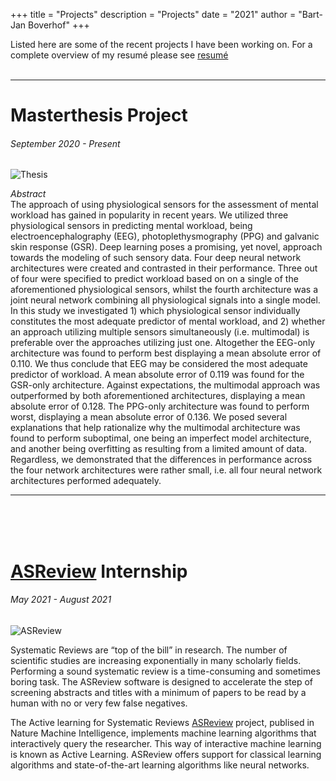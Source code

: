 +++
title = "Projects"
description = "Projects"
date = "2021"
author = "Bart-Jan Boverhof"
+++



Listed here are some of the recent projects I have been working on. For a complete overview of my resumé please see [resumé](https://bartjanboverhof.github.io/resume/resume.pdf)  
<br>  

---

# Masterthesis Project 
###### September 2020 - Present 
![Thesis](/images/thesis.png)
<br>  

*Abstract*  
The approach of using physiological sensors for the assessment of mental workload has gained in popularity in recent years. We utilized three physiological sensors in predicting mental workload, being electroencephalography (EEG), photoplethysmography (PPG) and galvanic skin response (GSR). Deep learning poses a promising, yet novel, approach towards the modeling of such sensory data. Four deep neural network architectures were created and contrasted in their performance. Three out of four were specified to predict workload based on on a single of the aforementioned physiological sensors, whilst the fourth architecture was a joint neural network combining all physiological signals into a single model. In this study we investigated 1) which physiological sensor individually constitutes the most adequate predictor of mental workload, and 2) whether an approach utilizing multiple sensors simultaneously (i.e. multimodal) is preferable over the approaches utilizing just one. Altogether the EEG-only architecture was found to perform best displaying a mean absolute error of 0.110. We thus conclude that EEG may be considered the most adequate predictor of workload. A mean absolute error of 0.119 was found for the GSR-only architecture. Against expectations, the multimodal approach was outperformed by both aforementioned architectures, displaying a mean absolute error of 0.128. The PPG-only architecture was found to perform worst, displaying a mean absolute error of 0.136. We posed several explanations that help rationalize why the multimodal architecture was found to perform suboptimal, one being an imperfect model architecture, and another being overfitting as resulting from a limited amount of data. Regardless, we demonstrated that the differences in performance across the four network architectures were rather small, i.e. all four neural network architectures performed adequately. 

---


<br>  
<br>  
<br>  

# [ASReview](https://www.asreview.nl) Internship 
###### May 2021 - August 2021

![ASReview](/images/asreview.png)


Systematic Reviews are “top of the bill” in research. The number of scientific studies are increasing exponentially in many scholarly fields. Performing a sound systematic review is a time-consuming and sometimes boring task. The ASReview software is designed to accelerate the step of screening abstracts and titles with a minimum of papers to be read by a human with no or very few false negatives.

The Active learning for Systematic Reviews [ASReview](https://www.asreview.nl) project, publised in Nature Machine Intelligence, implements machine learning algorithms that interactively query the researcher. This way of interactive machine learning is known as Active Learning. ASReview offers support for classical learning algorithms and state-of-the-art learning algorithms like neural networks.

	